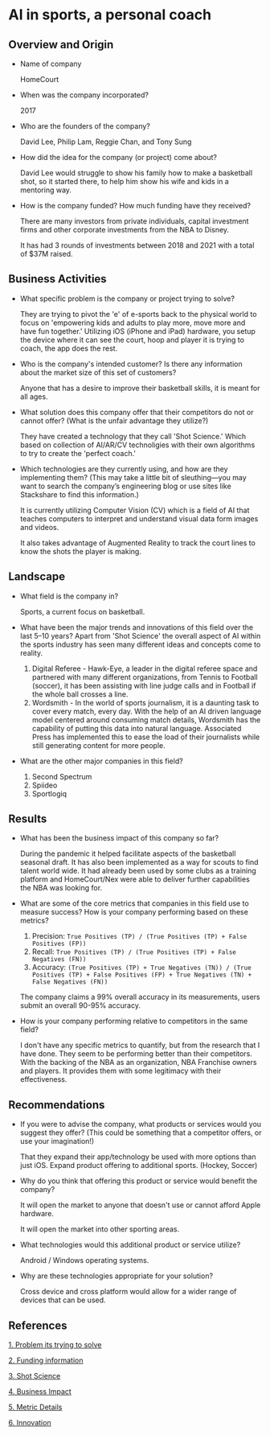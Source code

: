 # AI in sports, a personal coach

## Overview and Origin

* Name of company

    HomeCourt

* When was the company incorporated?

    2017

* Who are the founders of the company?

    David Lee, Philip Lam, Reggie Chan, and Tony Sung

* How did the idea for the company (or project) come about?

    David Lee would struggle to show his family how to make a basketball shot, so it started there, to help him show his wife and kids in a mentoring way.

* How is the company funded? How much funding have they received?

    There are many investors from private individuals, capital investment firms and other corporate investments from the NBA to Disney.

    It has had 3 rounds of investments between 2018 and 2021 with a total of $37M raised.

## Business Activities

* What specific problem is the company or project trying to solve?
    
    They are trying to pivot the 'e' of e-sports back to the physical world to focus on 'empowering kids and adults to play more, move more and have fun together.' Utilizing iOS (iPhone and iPad) hardware, you setup the device where it can see the court, hoop and player it is trying to coach, the app does the rest.

* Who is the company's intended customer? Is there any information about the market size of this set of customers?

    Anyone that has a desire to improve their basketball skills, it is meant for all ages.

* What solution does this company offer that their competitors do not or cannot offer? (What is the unfair advantage they utilize?)

    They have created a technology that they call 'Shot Science.' Which based on collection of AI/AR/CV technoligies with their own algorithms to try to create the 'perfect coach.'

* Which technologies are they currently using, and how are they implementing them? (This may take a little bit of sleuthing&mdash;you may want to search the company’s engineering blog or use sites like Stackshare to find this information.)

    It is currently utilizing Computer Vision (CV) which is a field of AI that teaches computers to interpret and understand visual data form images and videos.

    It also takes advantage of Augmented Reality to track the court lines to know the shots the player is making.

## Landscape

* What field is the company in?

    Sports, a current focus on basketball.

* What have been the major trends and innovations of this field over the last 5&ndash;10 years?
    Apart from 'Shot Science' the overall aspect of AI within the sports industry has seen many different ideas and concepts come to reality.
    1. Digital Referee - Hawk-Eye, a leader in the digital referee space and partnered with many different organizations, from Tennis to Football (soccer), it has been assisting with line judge calls and in Football if the whole ball crosses a line.
    2. Wordsmith - In the world of sports journalism, it is a daunting task to cover every match, every day. With the help of an AI driven language model centered around consuming match details, Wordsmith has the capability of putting this data into natural language. Associated Press has implemented this to ease the load of their journalists while still generating content for more people.

* What are the other major companies in this field?
    1. Second Spectrum
    2. Spiideo
    3. Sportlogiq

## Results

* What has been the business impact of this company so far?

    During the pandemic it helped facilitate aspects of the basketball seasonal draft. It has also been implemented as a way for scouts to find talent world wide. It had already been used by some clubs as a training platform and HomeCourt/Nex were able to deliver further capabilities the NBA was looking for.

* What are some of the core metrics that companies in this field use to measure success? How is your company performing based on these metrics?
    1. Precision: ```True Positives (TP) / (True Positives (TP) + False Positives (FP))```
    2. Recall: ```True Positives (TP) / (True Positives (TP) + False Negatives (FN))```
    3. Accuracy: ```(True Positives (TP) + True Negatives (TN)) / (True Positives (TP) + False Positives (FP) + True Negatives (TN) + False Negatives (FN))```

    The company claims a 99% overall accuracy in its measurements, users submit an overall 90-95% accuracy.

* How is your company performing relative to competitors in the same field?
    
    I don't have any specific metrics to quantify, but from the research that I have done. They seem to be performing better than their competitors. With the backing of the NBA as an organization, NBA Franchise owners and players. It provides them with some legitimacy with their effectiveness.

## Recommendations

* If you were to advise the company, what products or services would you suggest they offer? (This could be something that a competitor offers, or use your imagination!)
    
    That they expand their app/technology be used with more options than just iOS. Expand product offering to additional sports. (Hockey, Soccer)

* Why do you think that offering this product or service would benefit the company?
    
    It will open the market to anyone that doesn't use or cannot afford Apple hardware.

    It will open the market into other sporting areas.

* What technologies would this additional product or service utilize?
    
    Android / Windows operating systems.

* Why are these technologies appropriate for your solution?

    Cross device and cross platform would allow for a wider range of devices that can be used.

## References
[1. Problem its trying to solve](https://www.facebook.com/NowThisFuture/videos/2244594142248420/)


[2. Funding information](https://tracxn.com/d/companies/homecourt/__asydrhq3HuMfhfp2r9nqUimEM5Do7MY5LyzRKw1u-cE#:~:text=Funding%20and%20Investors%20of%20HomeCourt&text=HomeCourt%20has%20raised%20a%20total,19%2C%202021%20for%20%2420M.)


[3. Shot Science](https://www.sportsbusinessjournal.com/Daily/Issues/2018/10/18/Technology/homecourt-apple-shot-science-steve-nash.aspx)

[4. Business Impact](https://medium.com/nex-team/nba-draft-combine-goes-virtual-with-homecourt-c43a830e3daf)

[5. Metric Details](https://viso.ai/computer-vision/model-performance/)

[6. Innovation](https://www.v7labs.com/blog/ai-in-sports#h7)